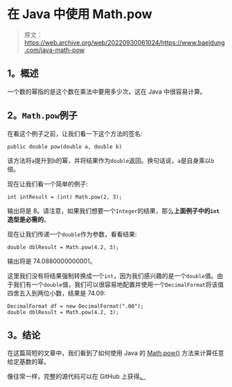 # 在 Java 中使用 Math.pow

> 原文：<https://web.archive.org/web/20220930061024/https://www.baeldung.com/java-math-pow>

## **1。概述**

一个数的幂指的是这个数在乘法中要用多少次。这在 Java 中很容易计算。

## **2。`Math.pow`例子**

在看这个例子之前，让我们看一下这个方法的签名:

```
public double pow(double a, double b)
```

该方法将`a`提升到`b`的幂，并将结果作为`double`返回。换句话说，`a`是自身乘以`b`倍。

现在让我们看一个简单的例子:

```
int intResult = (int) Math.pow(2, 3);
```

输出将是 8。请注意，如果我们想要一个`Integer`的结果，那么**上面例子中的`int`造型是必需的**。

现在让我们传递一个`double`作为参数，看看结果:

```
double dblResult = Math.pow(4.2, 3);
```

输出将是 74.0880000000001。

这里我们没有将结果强制转换成一个`int`，因为我们感兴趣的是一个`double`值。由于我们有一个`double`值，我们可以很容易地配置并使用一个`DecimalFormat`将该值四舍五入到两位小数，结果是 74.09:

```
DecimalFormat df = new DecimalFormat(".00");
double dblResult = Math.pow(4.2, 3);
```

## **3。结论**

在这篇简短的文章中，我们看到了如何使用 Java 的 [Math.pow()](https://web.archive.org/web/20221207133541/https://docs.oracle.com/en/java/javase/11/docs/api/java.base/java/lang/Math.html#pow(double,double)) 方法来计算任意给定基数的幂。

像往常一样，完整的源代码可以在 GitHub 上获得[。](https://web.archive.org/web/20221207133541/https://github.com/eugenp/tutorials/tree/master/core-java-modules/core-java-numbers-2)